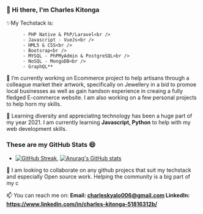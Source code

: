 ### 👋 Hi there, I'm Charles Kitonga

✨My Techstack is:<br />
     
          - PHP Native & PhP/Laravel<br />
          - Javascript - VueJs<br />
          - HML5 & CSS<br />
          - Bootsrap<br />
          - MYSQL - PhPMyAdmin & PostgreSQL<br />
          - NoSQL - MongoDB<br />
          - GraphQL**
     

🔭 I’m currently working on Ecommerce project to help artisans through a colleague market their artwork, specifically on Jewellery in a bid to promoe local businesses as well as gain handson experience in creaing a fully fledged E-commerce website. I am also working on a few personal projects to help horn my skills.

🤔 Learning diversity and appreciating technology has been a huge part of my year 2021. I am currently learning **Javascript, Python** to help with my web development skills.

### These are my GitHub Stats 😄
- [![GitHub Streak](https://github-readme-streak-stats.herokuapp.com?user=CharlesKitonga&theme=tokyonight&date_format=M%20j%5B%2C%20Y%5D)](https://git.io/streak-stats), [![Anurag's GitHub stats](https://github-readme-stats.vercel.app/api?username=CharlesKitonga&count_private=true&show_icons=true&theme=tokyonight)](https://github.com/anuraghazra/github-readme-stats)

👯 I am looking to collaborate on any github projecs that suit my techstack and especially Open source work. Helping the community is a big part of my c

📫 You can reach me on:
      **Email: charleskyalo006@gmail.com
        LinkedIn: https://www.linkedin.com/in/charles-kitonga-51816312b/**   
   
<!--
**CharlesKitonga/CharlesKitonga** is a ✨ _special_ ✨ repository because its `README.md` (this file) appears on your GitHub profile.

Here are some ideas to get you started:

- 🔭 I’m currently working on Ecommerce project to help artisans through a colleague market their artwork, specifically on Jewellery in a bid to promoe local businesses as well as gain handson experience in creaing a fully fledged E-commerce website. I am also working on a few personal projects to help horn my skills.
- 🌱 I’m currently learning ...
- 👯 I’m looking to collaborate on ...
- 🤔 I’m looking for help with ...
- 💬 Ask me about ...
- 📫 How to reach me: ...
- 😄 Pronouns: ...
- ⚡ Fun fact: ...
-->

